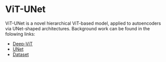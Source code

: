 # ViT-UNet
ViT-UNet is a novel hierarchical ViT-based model, applied to autoencoders via UNet-shaped architectures. Background work can be found in the folowing links:
* [Deep-ViT](https://arxiv.org/pdf/2103.11886.pdf)
* [UNet](https://arxiv.org/pdf/1505.04597.pdf)
* [Dataset](https://arxiv.org/ftp/arxiv/papers/1812/1812.07056.pdf)

